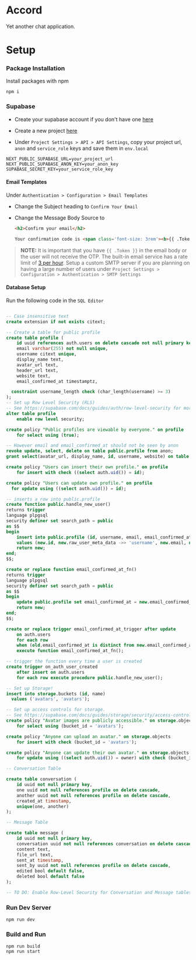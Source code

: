 # Accord

Yet another chat application.

# Setup

### Package Installation

Install packages with npm

```
npm i
```

### Supabase

- Create your supabase account if you don't have one [here](https://supabase.com/dashboard/sign-in?)

- Create a new project [here](https://supabase.com/dashboard/projects)

- Under `Project Settings > API > API Settings`, copy your project url, `anon` and `service_role` keys and save them in `env.local`

```
NEXT_PUBLIC_SUPABASE_URL=your_project_url
NEXT_PUBLIC_SUPABASE_ANON_KEY=your_anon_key
SUPABASE_SECRET_KEY=your_service_role_key
```

#### Email Templates

Under `Authentication > Configuration > Email Templates`

- Change the Subject heading to
    ` Confirm Your Email `

- Change the Message Body Source to
    ```md
    <h2>Confirm your email</h2>

    Your confirmation code is <span class='font-size: 3rem'><b>{{ .Token }}</b></span>
    ```

> **NOTE:** It is important that you have `{{ .Token }}` in the email body or the user will not receive the OTP. The built-in email service has a rate limit of [3 per hour](https://supabase.com/docs/guides/platform/going-into-prod#auth-rate-limits). Setup a custom SMTP server if you are planning on having a large number of users under `Project Settings > Configuration > Authentication > SMTP Settings`

#### Database Setup

Run the following code in the `SQL Editor`

```sql

-- Case insensitive text
create extension if not exists citext;

-- Create a table for public profile
create table profile (
    id uuid references auth.users on delete cascade not null primary key,
    email varchar(255) not null unique,
    username citext unique,
    display_name text,
    avatar_url text,
    header_url text,
    website text,
    email_confirmed_at timestamptz,

  constraint username_length check (char_length(username) >= 3)
);
-- Set up Row Level Security (RLS)
-- See https://supabase.com/docs/guides/auth/row-level-security for more details.
alter table profile
    enable row level security;

create policy "Public profiles are viewable by everyone." on profile
    for select using (true);

-- However email and email_confirmed_at should not be seen by anon
revoke update, select, delete on table public.profile from anon;
grant select(avatar_url, display_name, id, username, website) on table public.profile to anon;

create policy "Users can insert their own profile." on profile
    for insert with check ((select auth.uid()) = id);

create policy "Users can update own profile." on profile
  for update using ((select auth.uid()) = id);

-- inserts a row into public.profile
create function public.handle_new_user()
returns trigger
language plpgsql
security definer set search_path = public
as $$
begin
    insert into public.profile (id, username, email, email_confirmed_at)
    values (new.id, new.raw_user_meta_data ->> 'username', new.email, new.email_confirmed_at);
    return new;
end;
$$;

create or replace function email_confirmed_at_fn()
returns trigger
language plpgsql
security definer set search_path = public
as $$
begin
    update public.profile set email_confirmed_at = new.email_confirmed_at where id = new.id;
    return new;
end;
$$;

create or replace trigger email_confirmed_at_trigger after update
    on auth.users
    for each row
    when (old.email_confirmed_at is distinct from new.email_confirmed_at)
    execute function email_confirmed_at_fn();

-- trigger the function every time a user is created
create trigger on_auth_user_created
    after insert on auth.users
    for each row execute procedure public.handle_new_user();

-- Set up Storage!
insert into storage.buckets (id, name)
  values ('avatars', 'avatars');

-- Set up access controls for storage.
-- See https://supabase.com/docs/guides/storage/security/access-control#policy-examples for more details.
create policy "Avatar images are publicly accessible." on storage.objects
    for select using (bucket_id = 'avatars');

create policy "Anyone can upload an avatar." on storage.objects
    for insert with check (bucket_id = 'avatars');

create policy "Anyone can update their own avatar." on storage.objects
    for update using ((select auth.uid()) = owner) with check (bucket_id = 'avatars');

-- Conversation Table

create table conversation (
    id uuid not null primary key,
    one uuid not null references profile on delete cascade,
    another uuid not null references profile on delete cascade,
    created_at timestamp,
    unique(one, another)
);

-- Message Table

create table message (
    id uuid not null primary key,
    conversation uuid not null references conversation on delete cascade,
    content text,
    file_url text,
    sent_at timestamp,
    sent_by uuid not null references profile on delete cascade,
    edited bool default false,
    deleted bool default false
);

-- TO DO: Enable Row-Level Security for Conversation and Message tables.

```

### Run Dev Server

```
npm run dev
```

### Build and Run

```
npm run build
npm run start
```

